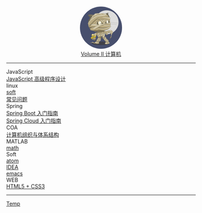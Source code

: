 <br>
<div style="text-align: center">
<a href="#"><img style="width:7rem;border-radius:50%;" src="favicon.gif"></img></a>
<br>

<a href="#/Volume_II/welcome" class="name alive">
    <i class='iconfont icon-books1'></i> Volume II
</a>

<a href="#/Volume_II/IT/welcome" class="js-name name alive name-sub">
     计算机
</a>
</div>

<hr>

<div class='book-list-sub2'>
    <i class='nav-icon iconfont icon-book-open'></i>
    <span> JavaScript</span>
    <div class='book-list-sub3'>
        <a href="#/Volume_II/IT/javascript/javascript" class="alive">
        <i class='iconfont icon-page'></i>
        JavaScript 高级程序设计</a>
    </div>                                                            
</div>                                                            

<div class='book-list-sub2'>
    <i class='nav-icon iconfont icon-book-open' ></i>
    <span> linux</span>
    <div class='book-list-sub3'>
        <a href="#/Volume_II/IT/linux/soft" class="alive">
        <i class='iconfont icon-page' ></i> soft</a>
    </div>                                                            
    <div class='book-list-sub3'>
        <a href="#/Volume_II/IT/linux/problem" class="alive">
        <i class='iconfont icon-page' ></i> 常见问题</a>
    </div>                                                            
</div>                                                            

<div class='book-list-sub2'>
    <i class='nav-icon iconfont icon-book-open' ></i>
    <span> Spring</span>
    <div class='book-list-sub3'>
        <a href="#/Volume_II/IT/springBoot/springBoot" class="alive">
        <i class='iconfont icon-page' ></i> Spring Boot 入门指南</a>
    </div>                                                            
    <div class='book-list-sub3'>
        <a href="#/Volume_II/IT/springCloud/springCloud" class="alive">
        <i class='iconfont icon-page' ></i> Spring Cloud 入门指南</a>
    </div>                                                            
</div>                                                            

<div class='book-list-sub2'>
    <i class='nav-icon iconfont icon-book-open' ></i>
    <span> COA</span>
    <div class='book-list-sub3'>
        <a href="#/Volume_II/IT/coa/computer_organization_and_architecture" class="alive">
        <i class='iconfont icon-page' ></i> 计算机组织与体系结构</a>
    </div>                                                            
</div>                                                            

<div class='book-list-sub2'>
    <i class='nav-icon iconfont icon-book-open' ></i>
    <span> MATLAB</span>
    <div class='book-list-sub3'>
        <a href="#/Volume_II/IT/matlab/math" class="alive">
        <i class='iconfont icon-page' ></i> math</a>
    </div>                                                            
</div>                                                            

<div class='book-list-sub2'>
    <i class='nav-icon iconfont icon-book-open' ></i>
    <span> Soft</span>
    <div class='book-list-sub3'>
        <a href="#/Volume_II/IT/soft/atom" class="alive">
        <i class='iconfont icon-page' ></i> atom</a>
    </div>                                                            
    <div class='book-list-sub3'>
        <a href="#/Volume_II/IT/soft/idea" class="alive">
        <i class='iconfont icon-page' ></i> IDEA</a>
    </div>                                                            
    <div class='book-list-sub3'>
        <a href="#/Volume_II/IT/soft/emacs/spacemacs-zh" class="alive">
        <i class='iconfont icon-page' ></i> emacs</a>
    </div>                                                            
</div>                                                            

<div class='book-list-sub2'>
    <i class='nav-icon iconfont icon-book-open' ></i>
    <span> WEB</span>
    <div class='book-list-sub3'>
        <a href="#/Volume_II/IT/web/html5+css3" class="alive">
        <i class='iconfont icon-page' ></i> HTML5 + CSS3</a>
    </div>                                                            
</div>                                                            

<hr>
<div class='book-list-sub3'>
    <a href="#/Volume_II/IT/temp/temp" class="alive">
    <i class='iconfont icon-page' ></i> Temp</a>
</div>                                                            

